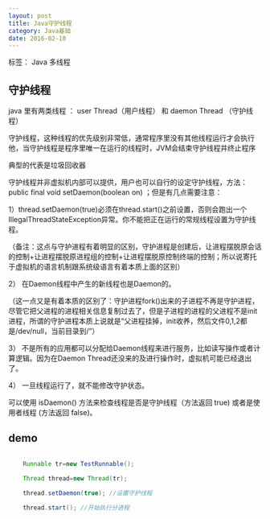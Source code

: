 ```yaml
---
layout: post
title: Java守护线程
category: Java基础
date: 2016-02-10
---
```


标签： Java 多线程


<!-- more -->

## 守护线程

java 里有两类线程 ： user Thread（用户线程） 和 daemon  Thread （守护线程）

守护线程，这种线程的优先级别非常低，通常程序里没有其他线程运行才会执行他，当守护线程是程序里唯一在运行的线程时，JVM会结束守护线程并终止程序

典型的代表是垃圾回收器

 守护线程并非虚拟机内部可以提供，用户也可以自行的设定守护线程，方法：public final void setDaemon(boolean on) ；但是有几点需要注意：

1）thread.setDaemon(true)必须在thread.start()之前设置，否则会跑出一个IllegalThreadStateException异常。你不能把正在运行的常规线程设置为守护线程。

（备注：这点与守护进程有着明显的区别，守护进程是创建后，让进程摆脱原会话的控制+让进程摆脱原进程组的控制+让进程摆脱原控制终端的控制；所以说寄托于虚拟机的语言机制跟系统级语言有着本质上面的区别）

2） 在Daemon线程中产生的新线程也是Daemon的。

（这一点又是有着本质的区别了：守护进程fork()出来的子进程不再是守护进程，尽管它把父进程的进程相关信息复制过去了，但是子进程的进程的父进程不是init进程，所谓的守护进程本质上说就是“父进程挂掉，init收养，然后文件0,1,2都是/dev/null，当前目录到/”）

3） 不是所有的应用都可以分配给Daemon线程来进行服务，比如读写操作或者计算逻辑。因为在Daemon Thread还没来的及进行操作时，虚拟机可能已经退出了。

4） 一旦线程运行了，就不能修改守护状态。

可以使用 isDaemon() 方法来检查线程是否是守护线程（方法返回 true) 或者是使用者线程 (方法返回 false)。

## demo

```java

    Runnable tr=new TestRunnable();

    Thread thread=new Thread(tr);

    thread.setDaemon(true); //设置守护线程

    thread.start(); //开始执行分进程

```




